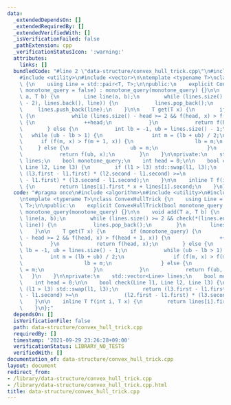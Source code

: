 ```yaml
---
data:
  _extendedDependsOn: []
  _extendedRequiredBy: []
  _extendedVerifiedWith: []
  _isVerificationFailed: false
  _pathExtension: cpp
  _verificationStatusIcon: ':warning:'
  attributes:
    links: []
  bundledCode: "#line 2 \"data-structure/convex_hull_trick.cpp\"\n#include <algorithm>\n\
    #include <utility>\n#include <vector>\n\ntemplate <typename T>\nclass ConvexHullTrick\
    \ {\n    using Line = std::pair<T, T>;\n\npublic:\n    explicit ConvexHullTrick(bool\
    \ monotone_query = false) : monotone_query(monotone_query) {}\n\n    void add(T\
    \ a, T b) {\n        Line line(a, b);\n        while (lines.size() >= 2 && check(*(lines.end()\
    \ - 2), lines.back(), line)) {\n            lines.pop_back();\n        }\n   \
    \     lines.push_back(line);\n    }\n\n    T get(T x) {\n        if (monotone_query)\
    \ {\n            while (lines.size() - head >= 2 && f(head, x) > f(head + 1, x))\
    \ {\n                ++head;\n            }\n            return f(head, x);\n\
    \        } else {\n            int lb = -1, ub = lines.size() - 1;\n         \
    \   while (ub - lb > 1) {\n                int m = (lb + ub) / 2;\n          \
    \      if (f(m, x) > f(m + 1, x)) {\n                    lb = m;\n           \
    \     } else {\n                    ub = m;\n                }\n            }\n\
    \            return f(ub, x);\n        }\n    }\n\nprivate:\n    std::vector<Line>\
    \ lines;\n    bool monotone_query;\n    int head = 0;\n\n    bool check(Line l1,\
    \ Line l2, Line l3) {\n        if (l1 > l3) std::swap(l1, l3);\n        return\
    \ (l3.first - l1.first) * (l2.second - l1.second) >=\n               (l2.first\
    \ - l1.first) * (l3.second - l1.second);\n    }\n\n    inline T f(int i, T x)\
    \ {\n        return lines[i].first * x + lines[i].second;\n    }\n};\n"
  code: "#pragma once\n#include <algorithm>\n#include <utility>\n#include <vector>\n\
    \ntemplate <typename T>\nclass ConvexHullTrick {\n    using Line = std::pair<T,\
    \ T>;\n\npublic:\n    explicit ConvexHullTrick(bool monotone_query = false) :\
    \ monotone_query(monotone_query) {}\n\n    void add(T a, T b) {\n        Line\
    \ line(a, b);\n        while (lines.size() >= 2 && check(*(lines.end() - 2), lines.back(),\
    \ line)) {\n            lines.pop_back();\n        }\n        lines.push_back(line);\n\
    \    }\n\n    T get(T x) {\n        if (monotone_query) {\n            while (lines.size()\
    \ - head >= 2 && f(head, x) > f(head + 1, x)) {\n                ++head;\n   \
    \         }\n            return f(head, x);\n        } else {\n            int\
    \ lb = -1, ub = lines.size() - 1;\n            while (ub - lb > 1) {\n       \
    \         int m = (lb + ub) / 2;\n                if (f(m, x) > f(m + 1, x)) {\n\
    \                    lb = m;\n                } else {\n                    ub\
    \ = m;\n                }\n            }\n            return f(ub, x);\n     \
    \   }\n    }\n\nprivate:\n    std::vector<Line> lines;\n    bool monotone_query;\n\
    \    int head = 0;\n\n    bool check(Line l1, Line l2, Line l3) {\n        if\
    \ (l1 > l3) std::swap(l1, l3);\n        return (l3.first - l1.first) * (l2.second\
    \ - l1.second) >=\n               (l2.first - l1.first) * (l3.second - l1.second);\n\
    \    }\n\n    inline T f(int i, T x) {\n        return lines[i].first * x + lines[i].second;\n\
    \    }\n};"
  dependsOn: []
  isVerificationFile: false
  path: data-structure/convex_hull_trick.cpp
  requiredBy: []
  timestamp: '2021-09-29 23:26:28+09:00'
  verificationStatus: LIBRARY_NO_TESTS
  verifiedWith: []
documentation_of: data-structure/convex_hull_trick.cpp
layout: document
redirect_from:
- /library/data-structure/convex_hull_trick.cpp
- /library/data-structure/convex_hull_trick.cpp.html
title: data-structure/convex_hull_trick.cpp
---
```

